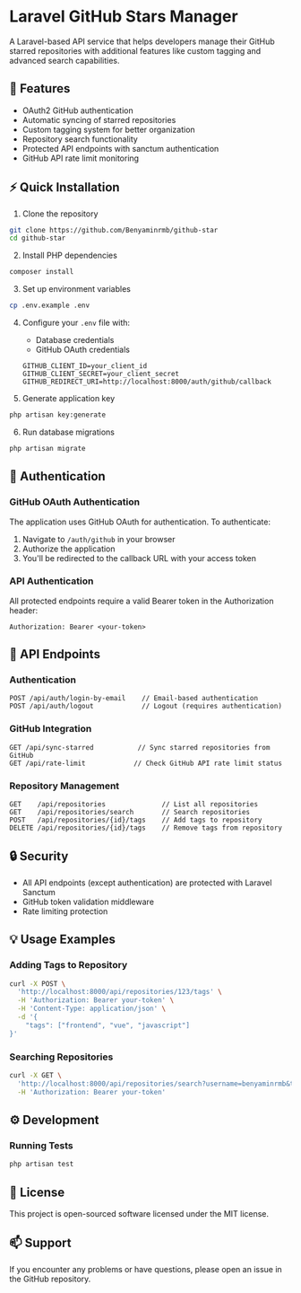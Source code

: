 # Laravel GitHub Stars Manager

A Laravel-based API service that helps developers manage their GitHub starred repositories with additional features like custom tagging and advanced search capabilities.

## 🚀 Features

- OAuth2 GitHub authentication
- Automatic syncing of starred repositories
- Custom tagging system for better organization
- Repository search functionality
- Protected API endpoints with sanctum authentication
- GitHub API rate limit monitoring


## ⚡ Quick Installation

1. Clone the repository
```bash
git clone https://github.com/Benyaminrmb/github-star
cd github-star
```

2. Install PHP dependencies
```bash
composer install
```

3. Set up environment variables
```bash
cp .env.example .env
```

4. Configure your `.env` file with:
    - Database credentials
    - GitHub OAuth credentials
   ```
   GITHUB_CLIENT_ID=your_client_id
   GITHUB_CLIENT_SECRET=your_client_secret
   GITHUB_REDIRECT_URI=http://localhost:8000/auth/github/callback
   ```

5. Generate application key
```bash
php artisan key:generate
```

6. Run database migrations
```bash
php artisan migrate
```

## 🔑 Authentication

### GitHub OAuth Authentication

The application uses GitHub OAuth for authentication. To authenticate:

1. Navigate to `/auth/github` in your browser
2. Authorize the application
3. You'll be redirected to the callback URL with your access token

### API Authentication

All protected endpoints require a valid Bearer token in the Authorization header:
```
Authorization: Bearer <your-token>
```

## 📡 API Endpoints

### Authentication
```
POST /api/auth/login-by-email    // Email-based authentication
POST /api/auth/logout            // Logout (requires authentication)
```

### GitHub Integration
```
GET /api/sync-starred           // Sync starred repositories from GitHub
GET /api/rate-limit            // Check GitHub API rate limit status
```

### Repository Management
```
GET    /api/repositories              // List all repositories
GET    /api/repositories/search       // Search repositories
POST   /api/repositories/{id}/tags    // Add tags to repository
DELETE /api/repositories/{id}/tags    // Remove tags from repository
```

## 🔒 Security

- All API endpoints (except authentication) are protected with Laravel Sanctum
- GitHub token validation middleware
- Rate limiting protection

## 💡 Usage Examples

### Adding Tags to Repository
```bash
curl -X POST \
  'http://localhost:8000/api/repositories/123/tags' \
  -H 'Authorization: Bearer your-token' \
  -H 'Content-Type: application/json' \
  -d '{
    "tags": ["frontend", "vue", "javascript"]
}'
```

### Searching Repositories
```bash
curl -X GET \
  'http://localhost:8000/api/repositories/search?username=benyaminrmb&tags=frontend' \
  -H 'Authorization: Bearer your-token'
```

## ⚙️ Development

### Running Tests
```bash
php artisan test
```


## 📝 License

This project is open-sourced software licensed under the MIT license.

## 📫 Support

If you encounter any problems or have questions, please open an issue in the GitHub repository.
